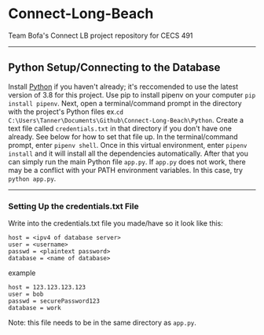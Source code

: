 # Connect-Long-Beach
Team Bofa's Connect LB project repository for CECS 491

---

## Python Setup/Connecting to the Database  
Install [Python](https://www.python.org/downloads/) if you haven't already; it's reccomended to use the latest version of 3.8 for this project. Use pip to install pipenv on your computer `pip install pipenv`. Next, open a terminal/command prompt in the directory with the project's Python files ex.`cd C:\Users\Tanner\Documents\Github\Connect-Long-Beach\Python`. Create a text file called `credentials.txt` in that directory if you don't have one already. See below for how to set that file up. In the terminal/command prompt, enter `pipenv shell`. Once in this virtual environment, enter `pipenv install` and it will install all the dependencies automatically. After that you can simply run the main Python file `app.py`. If `app.py` does not work, there may be a conflict with your PATH environment variables. In this case, try `python app.py`.  

---

### Setting Up the credentials.txt File  
Write into the credentials.txt file you made/have so it look like this:  
```
host = <ipv4 of database server>  
user = <username>
passwd = <plaintext password> 
database = <name of database>
```
example
```
host = 123.123.123.123 
user = bob
passwd = securePassword123 
database = work
```
Note: this file needs to be in the same directory as `app.py`.
